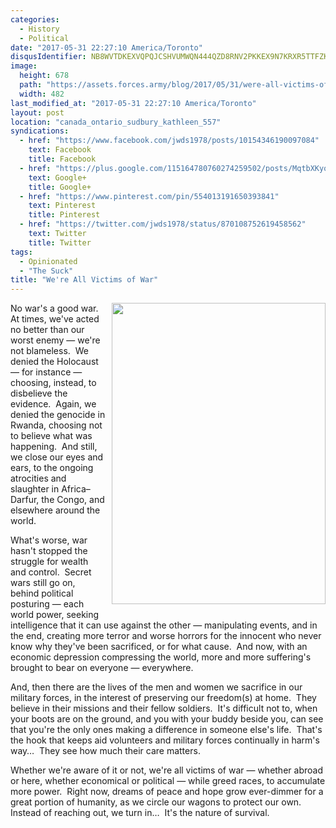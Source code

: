 ```yaml
---
categories:
  - History
  - Political
date: "2017-05-31 22:27:10 America/Toronto"
disqusIdentifier: NB8WVTDKEXVQPQJCSHVUMWQN444QZD8RNV2PKKEX9N7KRXR5TTFZKYYY2UCPGY6C5DU3Z42S9KB7XPGNE4AVTY9WNJQF4U4Y3WZJ
image:
  height: 678
  path: "https://assets.forces.army/blog/2017/05/31/were-all-victims-of-war/hotlink-ok/Victims-of-War_482x678.png"
  width: 482
last_modified_at: "2017-05-31 22:27:10 America/Toronto"
layout: post
location: "canada_ontario_sudbury_kathleen_557"
syndications:
  - href: "https://www.facebook.com/jwds1978/posts/10154346190097084"
    text: Facebook
    title: Facebook
  - href: "https://plus.google.com/115164780760274259502/posts/MqtbXKyoph7"
    text: Google+
    title: Google+
  - href: "https://www.pinterest.com/pin/554013191650393841"
    text: Pinterest
    title: Pinterest
  - href: "https://twitter.com/jwds1978/status/870108752619458562"
    text: Twitter
    title: Twitter
tags:
  - Opinionated
  - "The Suck"
title: "We're All Victims of War"
---
```


<img alt="" height="482" src="{{ site.uri.assets }}/blog/2017/05/31/were-all-victims-of-war/Victims-of-War_342x482.png"
  style="border: 0px; float: right; margin-bottom: 10px; margin-left: 10px;" width="342" />
<p>
  No war's a good war.&nbsp; At times, we've acted no better than our worst enemy &#8212; we're not blameless.&nbsp; We denied the Holocaust &#8212; for
  instance &#8212; choosing, instead, to disbelieve the evidence.&nbsp; Again, we denied the genocide in Rwanda, choosing not to believe what was
  happening.&nbsp; And still, we close our eyes and ears, to the ongoing atrocities and slaughter in Africa–Darfur, the Congo, and elsewhere around the world.
</p>
<p>
  What's worse, war hasn't stopped the struggle for wealth and control.&nbsp; Secret wars still go on, behind political posturing &#8212; each world power,
  seeking intelligence that it can use against the other &#8212; manipulating events, and in the end, creating more terror and worse horrors for the innocent
  who never know why they've been sacrificed, or for what cause.&nbsp; And now, with an economic depression compressing the world, more and more suffering's
  brought to bear on everyone &#8212; everywhere.
</p>
<p>
  And, then there are the lives of the men and women we sacrifice in our military forces, in the interest of preserving our freedom(s) at home.&nbsp; They
  believe in their missions and their fellow soldiers.&nbsp; It's difficult not to, when your boots are on the ground, and you with your buddy beside you, can
  see that you're the only ones making a difference in someone else's life.&nbsp; That's the hook that keeps aid volunteers and military forces continually in
  harm's way&hellip;&nbsp; They see how much their care matters.
</p>
<!-- excerptBreak -->
<p>
  Whether we're aware of it or not, we're all victims of war &#8212; whether abroad or here, whether economical or political &#8212; while greed races, to
  accumulate more power.&nbsp; Right now, dreams of peace and hope grow ever-dimmer for a great portion of humanity, as we circle our wagons to protect our
  own.&nbsp; Instead of reaching out, we turn in&hellip;&nbsp; It's the nature of survival.
</p>
